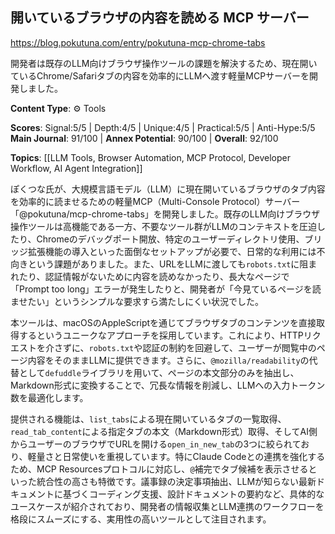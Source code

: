 ## 開いているブラウザの内容を読める MCP サーバー

https://blog.pokutuna.com/entry/pokutuna-mcp-chrome-tabs

開発者は既存のLLM向けブラウザ操作ツールの課題を解決するため、現在開いているChrome/Safariタブの内容を効率的にLLMへ渡す軽量MCPサーバーを開発しました。

**Content Type**: ⚙️ Tools

**Scores**: Signal:5/5 | Depth:4/5 | Unique:4/5 | Practical:5/5 | Anti-Hype:5/5
**Main Journal**: 91/100 | **Annex Potential**: 90/100 | **Overall**: 92/100

**Topics**: [[LLM Tools, Browser Automation, MCP Protocol, Developer Workflow, AI Agent Integration]]

ぽくつな氏が、大規模言語モデル（LLM）に現在開いているブラウザのタブ内容を効率的に読ませるための軽量MCP（Multi-Console Protocol）サーバー「@pokutuna/mcp-chrome-tabs」を開発しました。既存のLLM向けブラウザ操作ツールは高機能である一方、不要なツール群がLLMのコンテキストを圧迫したり、Chromeのデバッグポート開放、特定のユーザーディレクトリ使用、ブリッジ拡張機能の導入といった面倒なセットアップが必要で、日常的な利用には不向きという課題がありました。また、URLをLLMに渡しても`robots.txt`に阻まれたり、認証情報がないために内容を読めなかったり、長大なページで「Prompt too long」エラーが発生したりと、開発者が「今見ているページを読ませたい」というシンプルな要求すら満たしにくい状況でした。

本ツールは、macOSのAppleScriptを通じてブラウザタブのコンテンツを直接取得するというユニークなアプローチを採用しています。これにより、HTTPリクエストを介さずに、`robots.txt`や認証の制約を回避して、ユーザーが閲覧中のページ内容をそのままLLMに提供できます。さらに、`@mozilla/readability`の代替として`defuddle`ライブラリを用いて、ページの本文部分のみを抽出し、Markdown形式に変換することで、冗長な情報を削減し、LLMへの入力トークン数を最適化します。

提供される機能は、`list_tabs`による現在開いているタブの一覧取得、`read_tab_content`による指定タブの本文（Markdown形式）取得、そしてAI側からユーザーのブラウザでURLを開ける`open_in_new_tab`の3つに絞られており、軽量さと日常使いを重視しています。特にClaude Codeとの連携を強化するため、MCP Resourcesプロトコルに対応し、`@`補完でタブ候補を表示させるといった統合性の高さも特徴です。議事録の決定事項抽出、LLMが知らない最新ドキュメントに基づくコーディング支援、設計ドキュメントの要約など、具体的なユースケースが紹介されており、開発者の情報収集とLLM連携のワークフローを格段にスムーズにする、実用性の高いツールとして注目されます。